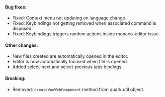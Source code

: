 #### Bug fixes:
* Fixed: Context menu not updating on language change.
* Fixed: Keybindings not getting removed when associated command is disposed.
* Fixed: Keybindings triggers random actions inside monaco-editor issue.

#### Other changes:
* New files created are automatically opened in the editor.
* Editor is now automatically focused when file is opened.
* Added select-next and select-previous tabs bindings.

#### Breaking:
* Removed: `createVueWebComponent` method from quark.util object.